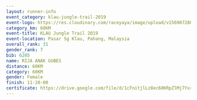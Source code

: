 ```yaml
---
layout: runner-info 
event_category: klau-jungle-trail-2019 
event-logo: https://res.cloudinary.com/raceyaya/image/upload/v1569072808/logo/klau-image_qwwxyw.png
category_km: 60KM 
event-title: KLAU Jungle Trail 2019 
event-location: Pasar Sg Klau, Pahang, Malaysia 
overall_rank: 31
gender_rank: 7
bib: 6205
name: RIJA ANAK GUBES
distance: 60KM
category: 60KM
gender: Female
finish: 11-20-00
certificate: https://drive.google.com/file/d/1cFnitjlLz8ec60KRpZlMj7YxrZN3vyl2/view?usp=sharing
---
```

